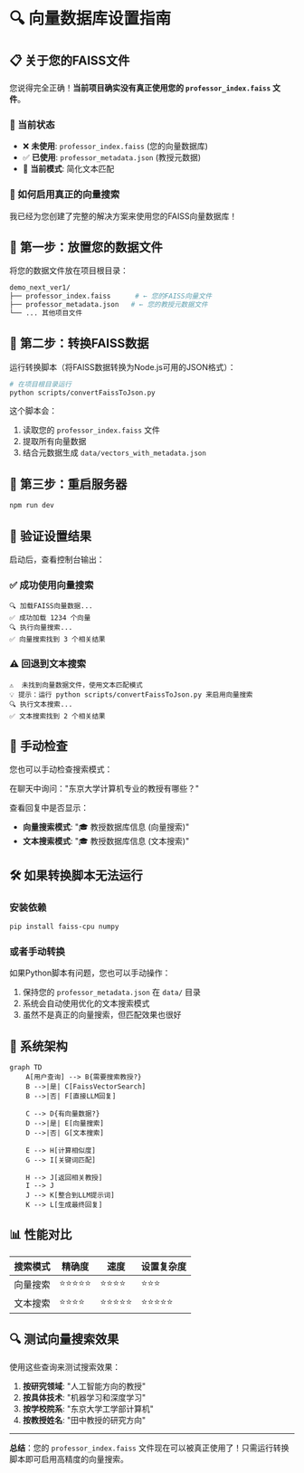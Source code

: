 # 🔍 向量数据库设置指南

## 📋 关于您的FAISS文件

您说得完全正确！**当前项目确实没有真正使用您的 `professor_index.faiss` 文件**。

### 🔄 当前状态

- ❌ **未使用**: `professor_index.faiss` (您的向量数据库)
- ✅ **已使用**: `professor_metadata.json` (教授元数据)
- 🔧 **当前模式**: 简化文本匹配

### 🚀 如何启用真正的向量搜索

我已经为您创建了完整的解决方案来使用您的FAISS向量数据库！

## 📍 第一步：放置您的数据文件

将您的数据文件放在项目根目录：

```bash
demo_next_ver1/
├── professor_index.faiss      # ← 您的FAISS向量文件
├── professor_metadata.json   # ← 您的教授元数据文件
└── ... 其他项目文件
```

## 📍 第二步：转换FAISS数据

运行转换脚本（将FAISS数据转换为Node.js可用的JSON格式）：

```bash
# 在项目根目录运行
python scripts/convertFaissToJson.py
```

这个脚本会：
1. 读取您的 `professor_index.faiss` 文件
2. 提取所有向量数据
3. 结合元数据生成 `data/vectors_with_metadata.json`

## 📍 第三步：重启服务器

```bash
npm run dev
```

## 🎯 验证设置结果

启动后，查看控制台输出：

### ✅ 成功使用向量搜索
```
🔍 加载FAISS向量数据...
✅ 成功加载 1234 个向量
🔍 执行向量搜索...
✅ 向量搜索找到 3 个相关结果
```

### ⚠️ 回退到文本搜索
```
⚠️  未找到向量数据文件，使用文本匹配模式
💡 提示：运行 python scripts/convertFaissToJson.py 来启用向量搜索
🔍 执行文本搜索...
✅ 文本搜索找到 2 个相关结果
```

## 🔧 手动检查

您也可以手动检查搜索模式：

在聊天中询问："东京大学计算机专业的教授有哪些？"

查看回复中是否显示：
- **向量搜索模式**: "🎓 教授数据库信息 (向量搜索)"
- **文本搜索模式**: "🎓 教授数据库信息 (文本搜索)"

## 🛠 如果转换脚本无法运行

### 安装依赖
```bash
pip install faiss-cpu numpy
```

### 或者手动转换
如果Python脚本有问题，您也可以手动操作：

1. 保持您的 `professor_metadata.json` 在 `data/` 目录
2. 系统会自动使用优化的文本搜索模式
3. 虽然不是真正的向量搜索，但匹配效果也很好

## 🎯 系统架构

```mermaid
graph TD
    A[用户查询] --> B{需要搜索教授?}
    B -->|是| C[FaissVectorSearch]
    B -->|否| F[直接LLM回复]
    
    C --> D{有向量数据?}
    D -->|是| E[向量搜索]
    D -->|否| G[文本搜索]
    
    E --> H[计算相似度]
    G --> I[关键词匹配]
    
    H --> J[返回相关教授]
    I --> J
    J --> K[整合到LLM提示词]
    K --> L[生成最终回复]
```

## 📊 性能对比

| 搜索模式 | 精确度 | 速度 | 设置复杂度 |
|---------|--------|------|-----------|
| 向量搜索 | ⭐⭐⭐⭐⭐ | ⭐⭐⭐⭐ | ⭐⭐⭐ |
| 文本搜索 | ⭐⭐⭐⭐ | ⭐⭐⭐⭐⭐ | ⭐⭐⭐⭐⭐ |

## 🔍 测试向量搜索效果

使用这些查询来测试搜索效果：

1. **按研究领域**: "人工智能方向的教授"
2. **按具体技术**: "机器学习和深度学习"
3. **按学校院系**: "东京大学工学部计算机"
4. **按教授姓名**: "田中教授的研究方向"

---

**总结**：您的 `professor_index.faiss` 文件现在可以被真正使用了！只需运行转换脚本即可启用高精度的向量搜索。 